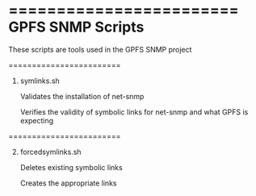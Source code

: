 ========================
 GPFS SNMP Scripts
========================

These scripts are tools used in the GPFS SNMP project

========================

1) symlinks.sh

   Validates the installation of net-snmp
 
   Verifies the validity of symbolic links for net-snmp and what GPFS is expecting

========================

2) forcedsymlinks.sh

   Deletes existing symbolic links
 
   Creates the appropriate links
